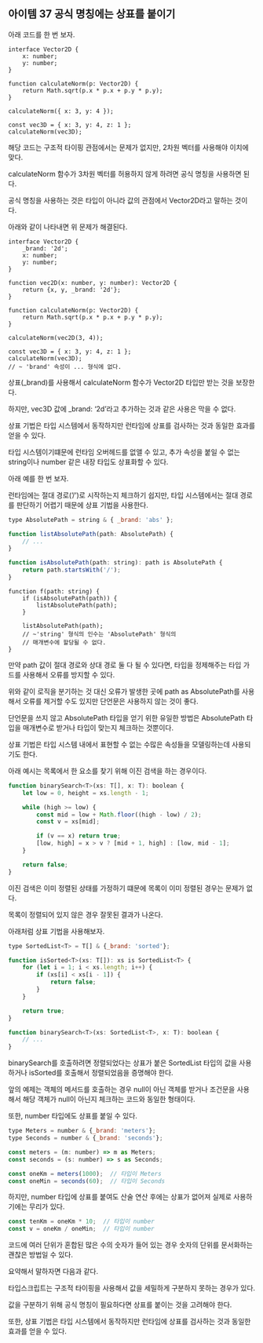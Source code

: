 ## 아이템 37 공식 명칭에는 상표를 붙이기

아래 코드를 한 번 보자.

```tsx
interface Vector2D {
    x: number;
    y: number;
}

function calculateNorm(p: Vector2D) {
    return Math.sqrt(p.x * p.x + p.y * p.y);
}

calculateNorm({ x: 3, y: 4 });

const vec3D = { x: 3, y: 4, z: 1 };
calculateNorm(vec3D);
```

해당 코드는 구조적 타이핑 관점에서는 문제가 없지만, 2차원 벡터를 사용해야 이치에 맞다.

calculateNorm 함수가 3차원 벡터를 허용하지 않게 하려면 공식 명칭을 사용하면 된다.

공식 명칭을 사용하는 것은 타입이 아니라 값의 관점에서 Vector2D라고 말하는 것이다.

아래와 같이 나타내면 위 문제가 해결된다.

```tsx
interface Vector2D {
    _brand: '2d';
    x: number;
    y: number;
}

function vec2D(x: number, y: number): Vector2D {
    return {x, y, _brand: '2d'};
}

function calculateNorm(p: Vector2D) {
    return Math.sqrt(p.x * p.x + p.y * p.y);
}

calculateNorm(vec2D(3, 4));

const vec3D = { x: 3, y: 4, z: 1 };
calculateNorm(vec3D);
// ~ 'brand' 속성이 ... 형식에 없다.
```

 상표(_brand)를 사용해서 calculateNorm 함수가 Vector2D 타입만 받는 것을 보장한다.

하지만, vec3D 값에 _brand: ‘2d’라고 추가하는 것과 같은 사용은 막을 수 없다.

상표 기법은 타입 시스템에서 동작하지만 런타임에 상표를 검사하는 것과 동일한 효과를 얻을 수 있다.

타입 시스템이기떄문에 런타임 오버헤드를 없앨 수 있고, 추가 속성을 붙일 수 없는 string이나 number 같은 내장 타입도 상표화할 수 있다.

아래 예를 한 번 보자.

런타임에는 절대 경로(’/’)로 시작하는지 체크하기 쉽지만, 타입 시스템에서는 절대 경로를 판단하기 어렵기 때문에 상표 기법을 사용한다.  

```jsx
type AbsolutePath = string & { _brand: 'abs' };

function listAbsolutePath(path: AbsolutePath) {
    // ...
}

function isAbsolutePath(path: string): path is AbsolutePath {
    return path.startsWith('/');
}
```

```tsx
function f(path: string) {
    if (isAbsolutePath(path)) {
        listAbsolutePath(path);
    }

    listAbsolutePath(path);
    // ~'string' 형식의 인수는 'AbsolutePath' 형식의
    // 매개변수에 할당될 수 없다.
}
```

만약 path 값이 절대 경로와 상대 경로 둘 다 될 수 있다면, 타입을 정제해주는 타입 가드를 사용해서 오류를 방지할 수 있다.

위와 같이 로직을 분기하는 것 대신 오류가 발생한 곳에 path as AbsolutePath를 사용해서 오류를 제거할 수도 있지만 단언문은 사용하지 않는 것이 좋다.

단언문을 쓰지 않고 AbsolutePath 타입을 얻기 위한 유일한 방법은 AbsolutePath 타입을 매개변수로 받거나 타입이 맞는지 체크하는 것뿐이다.

상표 기법은 타입 시스템 내에서 표현할 수 없는 수많은 속성들을 모델링하는데 사용되기도 한다.

아래 예시는 목록에서 한 요소를 찾기 위해 이진 검색을 하는 경우이다.

```jsx
function binarySearch<T>(xs: T[], x: T): boolean {
    let low = 0, height = xs.length - 1;

    while (high >= low) {
        const mid = low + Math.floor((high - low) / 2);
        const v = xs[mid];

        if (v == x) return true;
        [low, high] = x > v ? [mid + 1, high] : [low, mid - 1];
    }

    return false;
}
```

이진 검색은 이미 정렬된 상태를 가정하기 떄문에 목록이 이미 정렬된 경우는 문제가 없다.

목록이 정렬되어 있지 않은 경우 잘못된 결과가 나온다.

아래처럼 상표 기법을 사용해보자.

```jsx
type SortedList<T> = T[] & {_brand: 'sorted'};

function isSorted<T>(xs: T[]): xs is SortedList<T> {
    for (let i = 1; i < xs.length; i++) {
        if (xs[i] < xs[i - 1]) {
            return false;
        }
    }

    return true;
}

function binarySearch<T>(xs: SortedList<T>, x: T): boolean {
    // ... 
}
```

binarySearch를 호출하려면 정렬되었다는 상표가 붙은 SortedList 타입의 값을 사용하거나 isSorted를 호출해서 정렬되었음을 증명해야 한다.

앞의 예제는 객체의 메서드를 호출하는 경우 null이 아닌 객체를 받거나 조건문을 사용해서 해당 객체가 null이 아닌지 체크하는 코드와 동일한 형태이다.

또한, number 타입에도 상표를 붙일 수 있다.

```jsx
type Meters = number & {_brand: 'meters'};
type Seconds = number & {_brand: 'seconds'};

const meters = (m: number) => m as Meters;
const seconds = (s: number) => s as Seconds;

const oneKm = meters(1000);  // 타입이 Meters
const oneMin = seconds(60);  // 타입이 Seconds
```

하지만, number 타입에 상표를 붙여도 산술 연산 후에는 상표가 없어져 실제로 사용하기에는 무리가 있다.

```jsx
const tenKm = oneKm * 10;  // 타입이 number
const v = oneKm / oneMin;  // 타입이 number
```

코드에 여러 단위가 혼합된 많은 수의 숫자가 들어 있는 경우 숫자의 단위를 문서화하는 괜찮은 방법일 수 있다.

요약해서 말하자면 다음과 같다.

타입스크립트는 구조적 타이핑을 사용해서 값을 세밀하게 구분하지 못하는 경우가 있다. 

값을 구분하기 위해 공식 명칭이 필요하다면 상표를 붙이는 것을 고려해야 한다.

또한, 상표 기법은 타입 시스템에서 동작하지만 런타임에 상표를 검사하는 것과 동일한 효과를 얻을 수 있다.